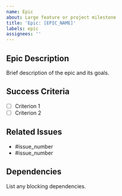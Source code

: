 ```yaml
---
name: Epic
about: Large feature or project milestone
title: 'Epic: [EPIC_NAME]'
labels: epic
assignees: ''
---
```


## Epic Description
Brief description of the epic and its goals.

## Success Criteria
- [ ] Criterion 1
- [ ] Criterion 2

## Related Issues
- #issue_number
- #issue_number

## Dependencies
List any blocking dependencies.